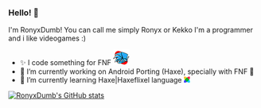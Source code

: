 ### Hello! 👋 
I'm RonyxDumb! You can call me simply Ronyx or Kekko
I'm a programmer and i like videogames :)

- ✨️ I code something for FNF ![Img-FNF-Icon](img/icon32.png)
- 🔭 I’m currently working on Android Porting (Haxe), specially with FNF 📱
- 🌱 I’m currently learning Haxe|Haxeflixel language ![flixel](img/flixel.png)

[![RonyxDumb's GitHub stats](https://github-readme-stats.vercel.app/api?username=RonyxDumb&show_icons=true&theme=radical)](https://github.com/anuraghazra/github-readme-stats)



